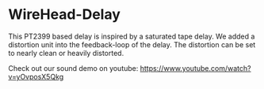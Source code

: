 # WireHead-Delay
This PT2399 based delay is inspired by a saturated tape delay. We added a distortion unit into the feedback-loop of the delay.
The distortion can be set to nearly clean or heavily distorted.

Check out our sound demo on youtube: https://www.youtube.com/watch?v=yOvposX5Qkg

